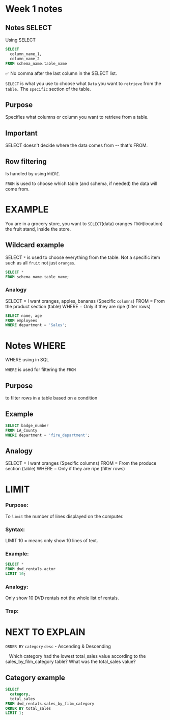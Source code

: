 # Week 1 notes

## Notes SELECT

Using  SELECT

```sql
SELECT
  column_name_1,
  column_name_2
FROM schema_name.table_name
```

✅ No comma after the last column in the SELECT list.

`SELECT` is what you use to choose what `Data` you want to `retrieve` from the `table.` The `specific` section of the table.

## Purpose
Specifies what columns or column you want to retrieve from a table.

## Important
SELECT doesn't decide where the data comes from -- that's FROM.

## Row filtering 
Is handled by using `WHERE`.

`FROM` is used to choose which table (and schema, if needed) the data will come from.


# EXAMPLE
You are in a grocery store, you want to `SELECT`(data) oranges `FROM`(location) the fruit stand, inside the store.

## Wildcard example
SELECT `*` is used to choose everything from the table. Not a specific item such as all `fruit` not just `oranges`.

```SQL
SELECT *
FROM schema_name.table_name;
```

### Analogy
SELECT = I want oranges, apples, bananas (Specific `columns`)
FROM = From the product section (table)
WHERE = Only if they are ripe (filter rows)

```SQL
SELECT name, age
FROM employees
WHERE department = 'Sales';
```

# Notes WHERE

WHERE using in SQL

`WHERE` is used for filtering the `FROM` 

## Purpose
to filter rows in a table based on a condition

## Example

```SQL
SELECT badge_number
FROM LA_County
WHERE department = 'fire_department';
```

## Analogy
SELECT = I want oranges (Specific columns)
FROM = From the produce section (table)
WHERE = Only if they are ripe (filter rows)

# LIMIT

### Purpose: 
To `limit` the number of lines displayed on the computer.

### Syntax: 
LIMIT 10 = means only show 10 lines of text.

### Example: 
```sql
SELECT *
FROM dvd_rentals.actor
LIMIT 10;
```

### Analogy: 
Only show 10 DVD rentals not the whole list of rentals.

### Trap: 

# NEXT TO EXPLAIN
`ORDER BY`
`category`
`desc` - Ascending & Descending

   Which category had the lowest total_sales value according to the sales_by_film_category table? What was the total_sales value?

## Category example
```sql
SELECT
  category,
  total_sales
FROM dvd_rentals.sales_by_film_category
ORDER BY total_sales
LIMIT 1;
```


